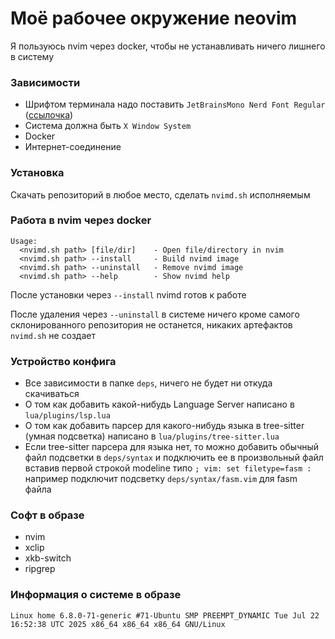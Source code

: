 # Моё рабочее окружение neovim

Я пользуюсь nvim через docker, чтобы не устанавливать ничего лишнего в систему

### Зависимости

- Шрифтом терминала надо поставить `JetBrainsMono Nerd Font Regular` ([ссылочка](https://www.nerdfonts.com/font-downloads))
- Система должна быть `X Window System`
- Docker
- Интернет-соединение

### Установка

Скачать репозиторий в любое место, сделать `nvimd.sh` исполняемым 

### Работа в nvim через docker

```
Usage:
  <nvimd.sh path> [file/dir]    - Open file/directory in nvim
  <nvimd.sh path> --install     - Build nvimd image
  <nvimd.sh path> --uninstall   - Remove nvimd image
  <nvimd.sh path> --help        - Show nvimd help
```

После установки через `--install` nvimd готов к работе

После удаления через `--uninstall` в системе ничего кроме самого склонированного репозитория не останется, никаких артефактов `nvimd.sh` не создает

### Устройство конфига

- Все зависимости в папке `deps`, ничего не будет ни откуда скачиваться
- О том как добавить какой-нибудь Language Server написано в `lua/plugins/lsp.lua`
- О том как добавить парсер для какого-нибудь языка в tree-sitter (умная подсветка) написано в `lua/plugins/tree-sitter.lua`
- Если tree-sitter парсера для языка нет, то можно добавить обычный файл подсветки в `deps/syntax` и подключить ее в произвольный файл вставив первой строкой modeline типо `; vim: set filetype=fasm :` например подключит подсветку `deps/syntax/fasm.vim` для fasm файла

### Софт в образе 

- nvim
- xclip
- xkb-switch
- ripgrep

### Информация о системе в образе

```
Linux home 6.8.0-71-generic #71-Ubuntu SMP PREEMPT_DYNAMIC Tue Jul 22 16:52:38 UTC 2025 x86_64 x86_64 x86_64 GNU/Linux
```
